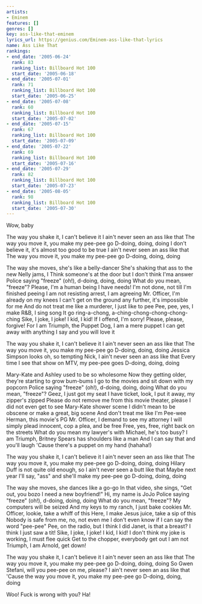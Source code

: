```yaml
---
artists:
- Eminem
features: []
genres: []
key: ass-like-that-eminem
lyrics_url: https://genius.com/Eminem-ass-like-that-lyrics
name: Ass Like That
rankings:
- end_date: '2005-06-24'
  rank: 83
  ranking_list: Billboard Hot 100
  start_date: '2005-06-18'
- end_date: '2005-07-01'
  rank: 71
  ranking_list: Billboard Hot 100
  start_date: '2005-06-25'
- end_date: '2005-07-08'
  rank: 60
  ranking_list: Billboard Hot 100
  start_date: '2005-07-02'
- end_date: '2005-07-15'
  rank: 67
  ranking_list: Billboard Hot 100
  start_date: '2005-07-09'
- end_date: '2005-07-22'
  rank: 69
  ranking_list: Billboard Hot 100
  start_date: '2005-07-16'
- end_date: '2005-07-29'
  rank: 82
  ranking_list: Billboard Hot 100
  start_date: '2005-07-23'
- end_date: '2005-08-05'
  rank: 98
  ranking_list: Billboard Hot 100
  start_date: '2005-07-30'
---
```

Wow, baby


The way you shake it, I can't believe it
I ain't never seen an ass like that
The way you move it, you make my pee-pee go
D-doing, doing, doing
I don't believe it, it's almost too good to be true
I ain't never seen an ass like that
The way you move it, you make my pee-pee go
D-doing, doing, doing


The way she moves, she's like a belly-dancer
She's shaking that ass to the new Nelly jams, I
Think someone's at the door but I don't think I'ma answer
Police saying "freeze" (oh!), d-doing, doing, doing
What do you mean, "freeze"? Please, I'm a human being
I have needs! I'm not done, not till I'm finished peeing
I am not resisting arrest, I am agreeing
Mr. Officer, I'm already on my knees
I can't get on the ground any further, it's impossible for me
And do not treat me like a murderer, I just like to pee
Pee, pee, yes, I make R&B, I sing song
It go ring-a-chong, a-ching-chong-chong-chong-ching
Sike, I joke, I joke! I kid, I kid!
If I offend, I'm sorry! Please, please, forgive!
For I am Triumph, the Puppet Dog, I am a mere puppet
I can get away with anything I say and you will love it


The way you shake it, I can't believe it
I ain't never seen an ass like that
The way you move it, you make my pee-pee go
D-doing, doing, doing
Jessica Simpson looks oh, so tempting
Nick, I ain't never seen an ass like that
Every time I see that show on MTV, my pee-pee goes
D-doing, doing, doing


Mary-Kate and Ashley used to be so wholesome
Now they getting older, they're starting to grow bum-bums
I go to the movies and sit down with my popcorn
Police saying "freeze" (oh!), d-doing, doing, doing
What do you mean, "freeze"? Geez, I just got my seat
I have ticket, look, I put it away, my zipper's zipped
Please do not remove me from this movie theater, please
I did not even get to see Mary-Kate shower scene
I didn't mean to be obscene or make a great, big scene
And don't treat me like I'm Pee-wee Herman, this movie's PG
Mr. Officer, I demand to see my attorney
I will simply plead innocent, cop a plea, and be free
Free, yes, free, right back on the streets
What do you mean my lawyer's with Michael, he's too busy?
I am Triumph, Britney Spears has shoulders like a man
And I can say that and you'll laugh
'Cause there's a puppet on my hand (hahaha!)


The way you shake it, I can't believe it
I ain't never seen an ass like that
The way you move it, you make my pee-pee go
D-doing, doing, doing
Hilary Duff is not quite old enough, so
I ain't never seen a butt like that
Maybe next year I'll say, "ass" and she'll make my pee-pee go
D-doing, doing, doing


The way she moves, she dances like a go-go
In that video, she sings, "Get out, you bozo
I need a new boyfriend!" Hi, my name is JoJo
Police saying "freeze" (oh!), d-doing, doing, doing
What do you mean, "freeze"? My computers will be seized
And my keys to my ranch, I just bake cookies
Mr. Officer, lookie, take a whiff of this
Here, I make Jesus juice, take a sip of this
Nobody is safe from me, no, not even me
I don't even know if I can say the word "pee-pee"
Pee, on the radio, but I think I did
Janet, is that a breast? I think I just saw a tit!
Sike, I joke, I joke! I kid, I kid!
I don't think my joke is working, I must flee quick
Get to the chopper, everybody get out
I am not Triumph, I am Arnold, get down!


The way you shake it, I can't believe it
I ain't never seen an ass like that
The way you move it, you make my pee-pee go
D-doing, doing, doing
So Gwen Stefani, will you pee-pee on me, please?
I ain't never seen an ass like that
'Cause the way you move it, you make my pee-pee go
D-doing, doing, doing


Woo!
Fuck is wrong with you?
Ha!
